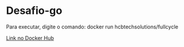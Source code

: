 # Desafio-go

Para executar, digite o comando: docker run hcbtechsolutions/fullcycle

[Link no Docker Hub](https://hub.docker.com/repository/docker/hcbtechsolutions/fullcycle/general)